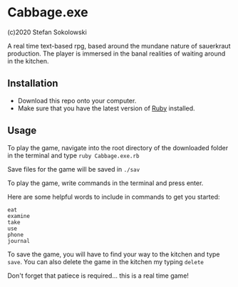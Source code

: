 # Cabbage.exe
(c)2020 Stefan Sokolowski

A real time text-based rpg, based around the mundane nature of sauerkraut production. The player is immersed in the banal realities of waiting around in the kitchen.

## Installation
- Download this repo onto your computer.
- Make sure that you have the latest version of <a href="https://www.ruby-lang.org/en/documentation/installation/">Ruby</a> installed.

## Usage
To play the game, navigate into the root directory of the downloaded folder in the terminal and type ```ruby Cabbage.exe.rb```

Save files for the game will be saved in ```./sav```

To play the game, write commands in the terminal and press enter.

Here are some helpful words to include in commands to get you started:
```
eat
examine
take
use
phone
journal
```

To save the game, you will have to find your way to the kitchen and type ```save```. You can also delete the game in the kitchen my typing ```delete```

Don't forget that patiece is required... this is a real time game!

